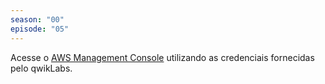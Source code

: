 ```yaml
---
season: "00"
episode: "05"
---
```

Acesse o [AWS Management Console](http://aws.amazon.com/console) utilizando as credenciais fornecidas pelo qwikLabs.